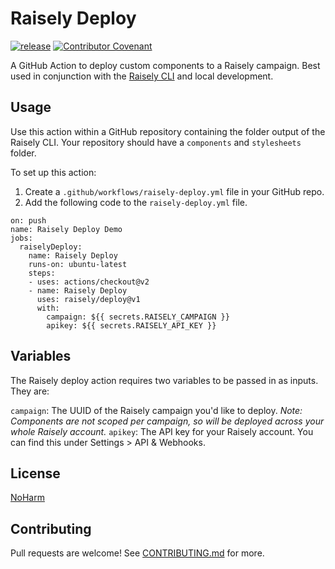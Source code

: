 # Raisely Deploy
<a href="https://img.shields.io/github/v/release/raisely/deploy"><img alt="release" src="https://img.shields.io/github/v/release/raisely/deploy"></a>
<a href="https://img.shields.io/badge/Contributor%20Covenant-2.0-4baaaa.svg"><img alt="Contributor Covenant" src="https://img.shields.io/badge/Contributor%20Covenant-2.0-4baaaa.svg"></a>

A GitHub Action to deploy custom components to a Raisely campaign. Best used in conjunction with the [Raisely CLI](https://github.com/raisely/cli) and local development.

## Usage

Use this action within a GitHub repository containing the folder output of the Raisely CLI. Your repository should have a `components` and `stylesheets` folder.

To set up this action:

1. Create a `.github/workflows/raisely-deploy.yml` file in your GitHub repo.
2. Add the following code to the `raisely-deploy.yml` file.

```
on: push
name: Raisely Deploy Demo
jobs:
  raiselyDeploy:
    name: Raisely Deploy
    runs-on: ubuntu-latest
    steps:
    - uses: actions/checkout@v2
    - name: Raisely Deploy
      uses: raisely/deploy@v1
      with:
        campaign: ${{ secrets.RAISELY_CAMPAIGN }}
        apikey: ${{ secrets.RAISELY_API_KEY }}
```

## Variables
The Raisely deploy action requires two variables to be passed in as inputs. They are:

`campaign`: The UUID of the Raisely campaign you'd like to deploy. *Note: Components are not scoped per campaign, so will be deployed across your whole Raisely account.*
`apikey`: The API key for your Raisely account. You can find this under Settings > API & Webhooks.

## License

[NoHarm](LICENSE.md)

## Contributing

Pull requests are welcome! See [CONTRIBUTING.md](CONTRIBUTING.md) for more.
